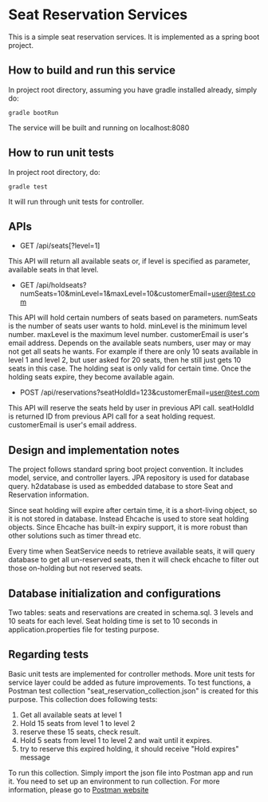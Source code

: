 # Seat Reservation Services

This is a simple seat reservation services. It is implemented as a spring boot project. 

## How to build and run this service
 
In project root directory, assuming you have gradle installed already, simply do:

```gradle bootRun```

The service will be built and running on localhost:8080

## How to run unit tests

In project root directory, do:

```gradle test```

It will run through unit tests for controller.

## APIs

   * GET /api/seats[?level=1]
   
   This API will return all available seats or, if level is specified as parameter, 
   available seats in that level.
   
   * GET /api/holdseats?numSeats=10&minLevel=1&maxLevel=10&customerEmail=user@test.com
   
   This API will hold certain numbers of seats based on parameters. numSeats is the number 
   of seats user wants to hold. minLevel is the minimum level number. maxLevel is the maximum
   level number. customerEmail is user's email address. Depends on the available seats numbers,
   user may or may not get all seats he wants. For example if there are only 10 seats available
   in level 1 and level 2, but user asked for 20 seats, then he still just gets 10 seats in this
   case. The holding seat is only valid for certain time. Once the holding seats expire, they become
   available again.
   
   * POST /api/reservations?seatHoldId=123&customerEmail=user@test.com
   
   This API will reserve the seats held by user in previous API call. seatHoldId is returned ID
   from previous API call for a seat holding request. customerEmail is user's email address.
   
## Design and implementation notes

The project follows standard spring boot project convention. It includes model, service, and controller layers.
JPA repository is used for database query. h2database is used as embedded database to store Seat and Reservation information.

Since seat holding will expire after certain time, it is a short-living object, so it is not stored
in database. Instead Ehcache is used to store seat holding objects. Since Ehcache has built-in expiry support,
it is more robust than other solutions such as timer thread etc.

Every time when SeatService needs to retrieve available seats, it will query database to get all
un-reserved seats, then it will check ehcache to filter out those on-holding but not reserved seats.

## Database initialization and configurations

Two tables: seats and reservations are created in schema.sql. 3 levels and 10 seats for each level.
Seat holding time is set to 10 seconds in application.properties file for testing purpose.


## Regarding tests

Basic unit tests are implemented for controller methods. More unit tests for service layer could be added as future improvements.
To test functions, a Postman test collection "seat_reservation_collection.json" is created for this purpose. This collection does following tests:

1. Get all available seats at level 1
2. Hold 15 seats from level 1 to level 2
3. reserve these 15 seats, check result.
4. Hold 5 seats from level 1 to level 2 and wait until it expires.
5. try to reserve this expired holding, it should receive "Hold expires" message

To run this collection. Simply import the json file into Postman app and run it. You need to set up an environment to run collection. 
For more information, please go to [Postman website](https://www.getpostman.com/postman)

   
    
